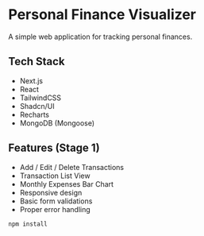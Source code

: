 # Personal Finance Visualizer

A simple web application for tracking personal finances.

## Tech Stack

- Next.js
- React
- TailwindCSS
- Shadcn/UI
- Recharts
- MongoDB (Mongoose)

## Features (Stage 1)

- Add / Edit / Delete Transactions
- Transaction List View
- Monthly Expenses Bar Chart
- Responsive design
- Basic form validations
- Proper error handling

```bash
npm install
```
